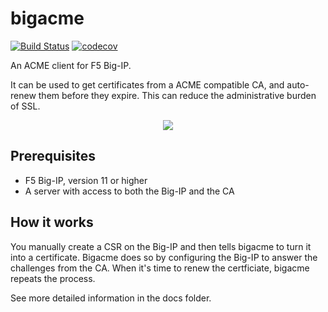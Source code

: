 bigacme
=====
[![Build Status](https://travis-ci.org/magnuswatn/bigacme.svg?branch=master)](https://travis-ci.org/magnuswatn/bigacme)
[![codecov](https://codecov.io/gh/magnuswatn/bigacme/branch/master/graph/badge.svg)](https://codecov.io/gh/magnuswatn/bigacme)

An ACME client for F5 Big-IP.

It can be used to get certificates from a ACME compatible CA, and auto-renew them before they expire. This can reduce the administrative burden of SSL.

<p align="center">
    <img src="https://static.watn.no/bigacme.svg">
</p>

## Prerequisites
* F5 Big-IP, version 11 or higher
* A server with access to both the Big-IP and the CA

## How it works
You manually create a CSR on the Big-IP and then tells bigacme to turn it into a certificate. Bigacme does so by configuring the Big-IP to answer the challenges from the CA. When it's time to renew the certficiate, bigacme repeats the process.

See more detailed information in the docs folder.
